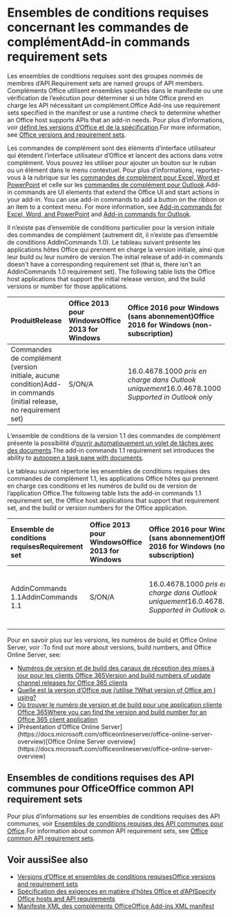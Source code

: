 # <a name="add-in-commands-requirement-sets"></a><span data-ttu-id="b1ba8-101">Ensembles de conditions requises concernant les commandes de complément</span><span class="sxs-lookup"><span data-stu-id="b1ba8-101">Add-in commands requirement sets</span></span>

<span data-ttu-id="b1ba8-102">Les ensembles de conditions requises sont des groupes nommés de membres d’API.</span><span class="sxs-lookup"><span data-stu-id="b1ba8-102">Requirement sets are named groups of API members.</span></span> <span data-ttu-id="b1ba8-103">Compléments Office utilisent ensembles spécifiés dans le manifeste ou une vérification de l’exécution pour déterminer si un hôte Office prend en charge les API nécessitant un complément.</span><span class="sxs-lookup"><span data-stu-id="b1ba8-103">Office Add-ins use requirement sets specified in the manifest or use a runtime check to determine whether an Office host supports APIs that an add-in needs.</span></span> <span data-ttu-id="b1ba8-104">Pour plus d’informations, voir [définit les versions d’Office et de la spécification](https://docs.microsoft.com/office/dev/add-ins/develop/office-versions-and-requirement-sets).</span><span class="sxs-lookup"><span data-stu-id="b1ba8-104">For more information, see [Office versions and requirement sets](https://docs.microsoft.com/office/dev/add-ins/develop/office-versions-and-requirement-sets).</span></span>

<span data-ttu-id="b1ba8-p102">Les commandes de complément sont des éléments d’interface utilisateur qui étendent l’interface utilisateur d’Office et lancent des actions dans votre complément. Vous pouvez les utiliser pour ajouter un bouton sur le ruban ou un élément dans le menu contextuel. Pour plus d’informations, reportez-vous à la rubrique sur les [commandes de complément pour Excel, Word et PowerPoint](https://docs.microsoft.com/office/dev/add-ins/design/add-in-commands) et celle sur les [commandes de complément pour Outlook](https://docs.microsoft.com/outlook/add-ins/add-in-commands-for-outlook).</span><span class="sxs-lookup"><span data-stu-id="b1ba8-p102">Add-in commands are UI elements that extend the Office UI and start actions in your add-in. You can use add-in commands to add a button on the ribbon or an item to a context menu. For more information, see [Add-in commands for Excel, Word, and PowerPoint](https://docs.microsoft.com/office/dev/add-ins/design/add-in-commands) and [Add-in commands for Outlook](https://docs.microsoft.com/outlook/add-ins/add-in-commands-for-outlook).</span></span>

<span data-ttu-id="b1ba8-p103">Il n’existe pas d’ensemble de conditions particulier pour la version initiale des commandes de complément (autrement dit, il n’existe pas d’ensemble de conditions AddInCommands 1.0). Le tableau suivant présente les applications hôtes Office qui prennent en charge la version initiale, ainsi que leur build ou leur numéro de version.</span><span class="sxs-lookup"><span data-stu-id="b1ba8-p103">The initial release of add-in commands doesn't have a corresponding requirement set (that is, there isn't an AddinCommands 1.0 requirement set). The following table lists the Office host applications that support the initial release version, and the build versions or number for those applications.</span></span>  

| <span data-ttu-id="b1ba8-110">Produit</span><span class="sxs-lookup"><span data-stu-id="b1ba8-110">Release</span></span>   |  <span data-ttu-id="b1ba8-111">Office 2013 pour Windows</span><span class="sxs-lookup"><span data-stu-id="b1ba8-111">Office 2013 for Windows</span></span> | <span data-ttu-id="b1ba8-112">Office 2016 pour Windows (sans abonnement)</span><span class="sxs-lookup"><span data-stu-id="b1ba8-112">Office 2016 for Windows (non-subscription)</span></span> | <span data-ttu-id="b1ba8-113">Office 365 pour Windows</span><span class="sxs-lookup"><span data-stu-id="b1ba8-113">Office 365 for Windows</span></span>   |  <span data-ttu-id="b1ba8-114">Office 365 pour iPad</span><span class="sxs-lookup"><span data-stu-id="b1ba8-114">Office 365 for iPad</span></span>  |  <span data-ttu-id="b1ba8-115">Office 365 pour Mac</span><span class="sxs-lookup"><span data-stu-id="b1ba8-115">Office 365 for Mac</span></span>  | <span data-ttu-id="b1ba8-116">Office Online</span><span class="sxs-lookup"><span data-stu-id="b1ba8-116">Office Online</span></span>  |  
|:-----|:-----|:-----|:-----|:-----|:-----|:-----|
| <span data-ttu-id="b1ba8-117">Commandes de complément (version initiale, aucune condition)</span><span class="sxs-lookup"><span data-stu-id="b1ba8-117">Add-in commands (initial release, no requirement set)</span></span> | <span data-ttu-id="b1ba8-118">S/O</span><span class="sxs-lookup"><span data-stu-id="b1ba8-118">N/A</span></span> | <span data-ttu-id="b1ba8-119">16.0.4678.1000 *pris en charge dans Outlook uniquement*</span><span class="sxs-lookup"><span data-stu-id="b1ba8-119">16.0.4678.1000 *Supported in Outlook only*</span></span> |<span data-ttu-id="b1ba8-120">Version 1603 (build 6769.0000) ou ultérieure</span><span class="sxs-lookup"><span data-stu-id="b1ba8-120">Version 1603 (Build 6769.0000) or later</span></span> | <span data-ttu-id="b1ba8-121">S/O</span><span class="sxs-lookup"><span data-stu-id="b1ba8-121">N/A</span></span> | <span data-ttu-id="b1ba8-122">15.33 ou version ultérieure</span><span class="sxs-lookup"><span data-stu-id="b1ba8-122">15.33 or later</span></span>| <span data-ttu-id="b1ba8-123">Janvier 2016</span><span class="sxs-lookup"><span data-stu-id="b1ba8-123">January 2016</span></span> | |

<span data-ttu-id="b1ba8-124">L’ensemble de conditions de la version 1.1 des commandes de complément présente la possibilité d’[ouvrir automatiquement un volet de tâches avec des documents](https://docs.microsoft.com/office/dev/add-ins/develop/automatically-open-a-task-pane-with-a-document).</span><span class="sxs-lookup"><span data-stu-id="b1ba8-124">The add-in commands 1.1 requirement set introduces the ability to [autoopen a task pane with documents](https://docs.microsoft.com/office/dev/add-ins/develop/automatically-open-a-task-pane-with-a-document).</span></span>

<span data-ttu-id="b1ba8-125">Le tableau suivant répertorie les ensembles de conditions requises des commandes de complément 1.1, les applications Office hôtes qui prennent en charge ces conditions et les numéros de build ou de version de l’application Office.</span><span class="sxs-lookup"><span data-stu-id="b1ba8-125">The following table lists the add-in commands 1.1 requirement set, the Office host applications that support that requirement set, and the build or version numbers for the Office application.</span></span> 

|  <span data-ttu-id="b1ba8-126">Ensemble de conditions requises</span><span class="sxs-lookup"><span data-stu-id="b1ba8-126">Requirement set</span></span>  |  <span data-ttu-id="b1ba8-127">Office 2013 pour Windows</span><span class="sxs-lookup"><span data-stu-id="b1ba8-127">Office 2013 for Windows</span></span> | <span data-ttu-id="b1ba8-128">Office 2016 pour Windows (sans abonnement)</span><span class="sxs-lookup"><span data-stu-id="b1ba8-128">Office 2016 for Windows (non-subscription)</span></span> | <span data-ttu-id="b1ba8-129">Office 365 pour Windows</span><span class="sxs-lookup"><span data-stu-id="b1ba8-129">Office 365 for Windows</span></span>   |  <span data-ttu-id="b1ba8-130">Office 365 pour iPad</span><span class="sxs-lookup"><span data-stu-id="b1ba8-130">Office 365 for iPad</span></span>  |  <span data-ttu-id="b1ba8-131">Office 365 pour Mac</span><span class="sxs-lookup"><span data-stu-id="b1ba8-131">Office 365 for Mac</span></span>  | <span data-ttu-id="b1ba8-132">Office Online</span><span class="sxs-lookup"><span data-stu-id="b1ba8-132">Office Online</span></span>  |  
|:-----|:-----|:-----|:-----|:-----|:-----|:-----|
| <span data-ttu-id="b1ba8-133">AddinCommands 1.1</span><span class="sxs-lookup"><span data-stu-id="b1ba8-133">AddinCommands 1.1</span></span>  | <span data-ttu-id="b1ba8-134">S/O</span><span class="sxs-lookup"><span data-stu-id="b1ba8-134">N/A</span></span> | <span data-ttu-id="b1ba8-135">16.0.4678.1000 *pris en charge dans Outlook uniquement*</span><span class="sxs-lookup"><span data-stu-id="b1ba8-135">16.0.4678.1000 *Supported in Outlook only*</span></span>  | <span data-ttu-id="b1ba8-136">Version 1705 (build 8121.1000) ou ultérieure</span><span class="sxs-lookup"><span data-stu-id="b1ba8-136">Version 1705 (Build 8121.1000) or later</span></span> | <span data-ttu-id="b1ba8-137">S/O</span><span class="sxs-lookup"><span data-stu-id="b1ba8-137">N/A</span></span> | <span data-ttu-id="b1ba8-138">15.34 ou version ultérieure</span><span class="sxs-lookup"><span data-stu-id="b1ba8-138">15.34 or later</span></span>| <span data-ttu-id="b1ba8-139">Mai 2017</span><span class="sxs-lookup"><span data-stu-id="b1ba8-139">May 2017</span></span> | |

<span data-ttu-id="b1ba8-140">Pour en savoir plus sur les versions, les numéros de build et Office Online Server, voir :</span><span class="sxs-lookup"><span data-stu-id="b1ba8-140">To find out more about versions, build numbers, and Office Online Server, see:</span></span>

- [<span data-ttu-id="b1ba8-141">Numéros de version et de build des canaux de réception des mises à jour pour les clients Office 365</span><span class="sxs-lookup"><span data-stu-id="b1ba8-141">Version and build numbers of update channel releases for Office 365 clients</span></span>](https://support.office.com/article/version-and-build-numbers-of-update-channel-releases-ae942449-1fca-4484-898b-a933ea23def7)
- [<span data-ttu-id="b1ba8-142">Quelle est la version d’Office que j’utilise ?</span><span class="sxs-lookup"><span data-stu-id="b1ba8-142">What version of Office am I using?</span></span>](https://support.office.com/article/What-version-of-Office-am-I-using-932788b8-a3ce-44bf-bb09-e334518b8b19)
- [<span data-ttu-id="b1ba8-143">Où trouver le numéro de version et de build pour une application cliente Office 365</span><span class="sxs-lookup"><span data-stu-id="b1ba8-143">Where you can find the version and build number for an Office 365 client application</span></span>](https://support.office.com/article/version-and-build-numbers-of-update-channel-releases-ae942449-1fca-4484-898b-a933ea23def7)
- <span data-ttu-id="b1ba8-144">
  [Présentation d’Office Online Server](https://docs.microsoft.com/officeonlineserver/office-online-server-overview)</span><span class="sxs-lookup"><span data-stu-id="b1ba8-144">[Office Online Server overview](https://docs.microsoft.com/officeonlineserver/office-online-server-overview)</span></span>

## <a name="office-common-api-requirement-sets"></a><span data-ttu-id="b1ba8-145">Ensembles de conditions requises des API communes pour Office</span><span class="sxs-lookup"><span data-stu-id="b1ba8-145">Office common API requirement sets</span></span>

<span data-ttu-id="b1ba8-146">Pour plus d’informations sur les ensembles de conditions requises des API communes, voir [Ensembles de conditions requises des API communes pour Office](office-add-in-requirement-sets.md).</span><span class="sxs-lookup"><span data-stu-id="b1ba8-146">For information about common API requirement sets, see [Office common API requirement sets](office-add-in-requirement-sets.md).</span></span>

## <a name="see-also"></a><span data-ttu-id="b1ba8-147">Voir aussi</span><span class="sxs-lookup"><span data-stu-id="b1ba8-147">See also</span></span>

- [<span data-ttu-id="b1ba8-148">Versions d’Office et ensembles de conditions requises</span><span class="sxs-lookup"><span data-stu-id="b1ba8-148">Office versions and requirement sets</span></span>](https://docs.microsoft.com/office/dev/add-ins/develop/office-versions-and-requirement-sets)
- [<span data-ttu-id="b1ba8-149">Spécification des exigences en matière d’hôtes Office et d’API</span><span class="sxs-lookup"><span data-stu-id="b1ba8-149">Specify Office hosts and API requirements</span></span>](https://docs.microsoft.com/office/dev/add-ins/develop/specify-office-hosts-and-api-requirements)
- [<span data-ttu-id="b1ba8-150">Manifeste XML des compléments Office</span><span class="sxs-lookup"><span data-stu-id="b1ba8-150">Office Add-ins XML manifest</span></span>](https://docs.microsoft.com/office/dev/add-ins/develop/add-in-manifests)
